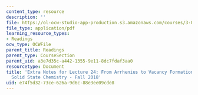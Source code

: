 ```yaml
---
content_type: resource
description: ''
file: https://ol-ocw-studio-app-production.s3.amazonaws.com/courses/3-091-introduction-to-solid-state-chemistry-fall-2018/e74f5d3273ce626a9d6c88e3ee09cde8_MIT3_091F18_Arrhenius.pdf
file_type: application/pdf
learning_resource_types:
- Readings
ocw_type: OCWFile
parent_title: Readings
parent_type: CourseSection
parent_uid: a3e7d35c-a442-1355-9e11-8dc7fdaf3aa0
resourcetype: Document
title: 'Extra Notes for Lecture 24: From Arrhenius to Vacancy Formation - Intro to
  Solid State Chemistry - Fall 2018'
uid: e74f5d32-73ce-626a-9d6c-88e3ee09cde8
---
```

